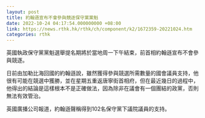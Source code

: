```yaml
---
layout: post
title: 約翰遜宣布不會參與競逐保守黨黨魁
date: 2022-10-24 04:17:54.000000000 +08:00
link: https://news.rthk.hk/rthk/ch/component/k2/1672359-20221024.htm
categories: rthk
---
```


英國執政保守黨黨魁選舉提名期將於當地周一下午結束，前首相約翰遜宣布不會參與競逐。

日前由加勒比海回國的約翰遜說，雖然獲得參與競選所需數量的國會議員支持，他很有可能在競選中獲勝，並在星期五重返唐寧街首相府，但在最近幾日的過程中，他得出的結論是這樣根本不是正確做法，因為除非在議會有一個團結的政黨，否則無法有效管治。

英國廣播公司報道，約翰遜聲稱得到102名保守黨下議院議員的支持。
